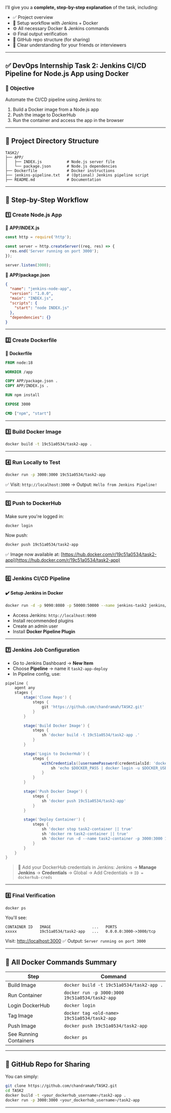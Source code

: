 I’ll give you a **complete, step-by-step explanation** of the task, including:

* ✅ Project overview
* 🔧 Setup workflow with Jenkins + Docker
* ⚙️ All necessary Docker & Jenkins commands
* 🌐 Final output verification
* 📂 GitHub repo structure (for sharing)
* 🧠 Clear understanding for your friends or interviewers

---

## ✅ **DevOps Internship Task 2: Jenkins CI/CD Pipeline for Node.js App using Docker**

### 🔷 **Objective**

Automate the CI/CD pipeline using Jenkins to:

1. Build a Docker image from a Node.js app
2. Push the image to DockerHub
3. Run the container and access the app in the browser

---

## 📁 **Project Directory Structure**

```
TASK2/
├── APP/
│   ├── INDEX.js           # Node.js server file
│   └── package.json       # Node.js dependencies
├── Dockerfile             # Docker instructions
├── jenkins-pipeline.txt   # (Optional) Jenkins pipeline script
├── README.md              # Documentation
```

---

## 🔧 **Step-by-Step Workflow**

### 1️⃣ Create Node.js App

📄 **APP/INDEX.js**

```js
const http = require('http');

const server = http.createServer((req, res) => {
  res.end('Server running on port 3000');
});

server.listen(3000);
```

📄 **APP/package.json**

```json
{
  "name": "jenkins-node-app",
  "version": "1.0.0",
  "main": "INDEX.js",
  "scripts": {
    "start": "node INDEX.js"
  },
  "dependencies": {}
}
```

---

### 2️⃣ Create Dockerfile

📄 **Dockerfile**

```dockerfile
FROM node:18

WORKDIR /app

COPY APP/package.json .
COPY APP/INDEX.js .

RUN npm install

EXPOSE 3000

CMD ["npm", "start"]
```

---

### 3️⃣ Build Docker Image

```bash
docker build -t 19c51a0534/task2-app .
```

---

### 4️⃣ Run Locally to Test

```bash
docker run -p 3000:3000 19c51a0534/task2-app
```

✅ Visit: `http://localhost:3000` → Output: `Hello from Jenkins Pipeline!`

---

### 5️⃣ Push to DockerHub

Make sure you're logged in:

```bash
docker login
```

Now push:

```bash
docker push 19c51a0534/task2-app
```

✅ Image now available at: [https://hub.docker.com/r/19c51a0534/task2-app](https://hub.docker.com/r/19c51a0534/task2-app)

---

### 6️⃣ Jenkins CI/CD Pipeline

#### ✔️ Setup Jenkins in Docker

```bash
docker run -d -p 9090:8080 -p 50000:50000 --name jenkins-task2 jenkins/jenkins:lts
```

* Access Jenkins: `http://localhost:9090`
* Install recommended plugins
* Create an admin user
* Install **Docker Pipeline Plugin**

---

### 7️⃣ Jenkins Job Configuration

* Go to Jenkins Dashboard → **New Item**
* Choose **Pipeline** → name it `task2-app-deploy`
* In Pipeline config, use:

```groovy
pipeline {
    agent any
    stages {
        stage('Clone Repo') {
            steps {
                git 'https://github.com/chandramah/TASK2.git'
            }
        }

        stage('Build Docker Image') {
            steps {
                sh 'docker build -t 19c51a0534/task2-app .'
            }
        }

        stage('Login to DockerHub') {
            steps {
                withCredentials([usernamePassword(credentialsId: 'dockerhub-creds', usernameVariable: 'DOCKER_USER', passwordVariable: 'DOCKER_PASS')]) {
                    sh 'echo $DOCKER_PASS | docker login -u $DOCKER_USER --password-stdin'
                }
            }
        }

        stage('Push Docker Image') {
            steps {
                sh 'docker push 19c51a0534/task2-app'
            }
        }

        stage('Deploy Container') {
            steps {
                sh 'docker stop task2-container || true'
                sh 'docker rm task2-container || true'
                sh 'docker run -d --name task2-container -p 3000:3000 19c51a0534/task2-app'
            }
        }
    }
}
```

> 🔐 Add your DockerHub credentials in Jenkins:
> Jenkins → **Manage Jenkins** → **Credentials** → Global → Add Credentials → `ID = dockerhub-creds`

---

### 8️⃣ Final Verification

```bash
docker ps
```

You'll see:

```
CONTAINER ID   IMAGE                  ...   PORTS
xxxxx          19c51a0534/task2-app   ...   0.0.0.0:3000->3000/tcp
```

Visit: [http://localhost:3000](http://localhost:3000)
✅ Output: `Server running on port 3000`

---

## 🧾 **All Docker Commands Summary**

| Step                   | Command                                        |
| ---------------------- | ---------------------------------------------- |
| Build Image            | `docker build -t 19c51a0534/task2-app .`       |
| Run Container          | `docker run -p 3000:3000 19c51a0534/task2-app` |
| Login DockerHub        | `docker login`                                 |
| Tag Image              | `docker tag <old-name> 19c51a0534/task2-app`   |
| Push Image             | `docker push 19c51a0534/task2-app`             |
| See Running Containers | `docker ps`                                    |

---

## 📂 GitHub Repo for Sharing

You can simply:

```bash
git clone https://github.com/chandramah/TASK2.git
cd TASK2
docker build -t <your_dockerhub_username>/task2-app .
docker run -p 3000:3000 <your_dockerhub_username>/task2-app
```

---
